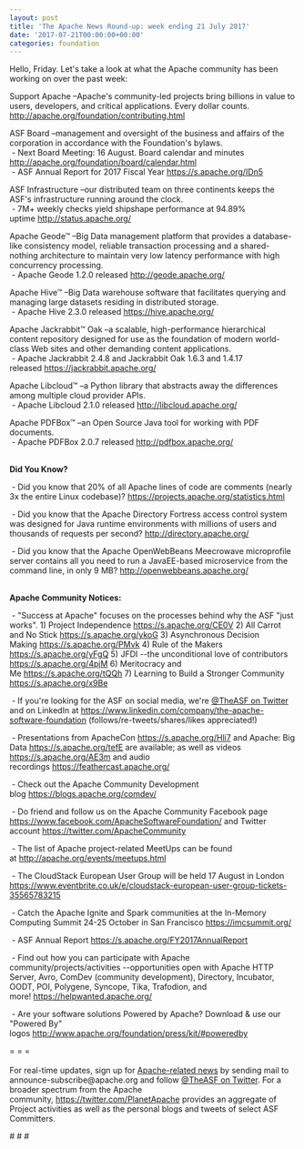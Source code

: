 ```yaml
---
layout: post
title: 'The Apache News Round-up: week ending 21 July 2017'
date: '2017-07-21T00:00:00+00:00'
categories: foundation
---
```

<p>Hello, Friday. Let's take a look at what the Apache community has been working on over the past week:</p> 
  <p>Support Apache&nbsp;–Apache's community-led projects bring billions in value to users, developers, and critical applications. Every dollar counts. <a href="http://apache.org/foundation/contributing.html">http://apache.org/foundation/contributing.html</a></p> 
  <div> 
    <p>ASF Board –management and oversight of the business and affairs of the corporation in accordance with the Foundation's bylaws.<br />&nbsp;- Next Board Meeting: 16 August. Board calendar and minutes <a href="http://apache.org/foundation/board/calendar.html">http://apache.org/foundation/board/calendar.html</a><br />&nbsp;- ASF Annual Report for 2017 Fiscal Year&nbsp;<a href="https://s.apache.org/IDn5">https://s.apache.org/IDn5</a></p> 
    <p>ASF Infrastructure –our distributed team on three continents keeps the ASF's infrastructure running around the clock.<br />&nbsp;- 7M+ weekly checks yield shipshape performance at 94.89% uptime&nbsp;<a href="http://status.apache.org/">http://status.apache.org/</a></p> 
  </div> 
  <div> 
    <p>Apache Geode™ –Big Data management platform that provides a database-like consistency model, reliable transaction processing and a shared-nothing architecture to maintain very low latency performance with high concurrency processing.<br />&nbsp;- Apache Geode 1.2.0 released&nbsp;<a href="http://geode.apache.org/">http://geode.apache.org/</a></p> 
    <p>Apache Hive™ –Big Data warehouse software that facilitates querying and managing large datasets residing in distributed storage.<br />&nbsp;- Apache Hive 2.3.0 released&nbsp;<a href="https://hive.apache.org/">https://hive.apache.org/</a></p> 
    <p>Apache Jackrabbit™ Oak –a scalable, high-performance hierarchical content repository designed for use as the foundation of modern world-class Web sites and other demanding content applications.<br />&nbsp;- Apache Jackrabbit 2.4.8 and Jackrabbit Oak 1.6.3 and 1.4.17 released&nbsp;<a href="https://jackrabbit.apache.org/">https://jackrabbit.apache.org/</a></p> 
    <p>Apache Libcloud™ –a Python library that abstracts away the differences among multiple cloud provider APIs.<br />&nbsp;- Apache Libcloud 2.1.0 released&nbsp;<a href="http://libcloud.apache.org/">http://libcloud.apache.org/</a></p> 
    <p>Apache PDFBox™ –an Open Source Java tool for working with PDF documents.<br />&nbsp;- Apache PDFBox 2.0.7 released&nbsp;<a href="http://pdfbox.apache.org/">http://pdfbox.apache.org/</a></p> 
    <p><strong><br />Did You Know?</strong></p> 
    <p>&nbsp;- Did you know that&nbsp;20% of all Apache lines of code are comments (nearly 3x the entire Linux codebase)?&nbsp;<a href="https://projects.apache.org/statistics.html">https://projects.apache.org/statistics.html</a></p> 
    <p>&nbsp;- Did you know that the Apache Directory Fortress access control system was designed for Java runtime environments with millions of users and thousands of requests per second?&nbsp;<a href="http://directory.apache.org/">http://directory.apache.org/</a></p> 
    <p>&nbsp;- Did you know that the Apache OpenWebBeans Meecrowave microprofile server contains all you need to run a JavaEE-based microservice from the command line, in only 9 MB?&nbsp;<a href="http://openwebbeans.apache.org/">http://openwebbeans.apache.org/</a><br /><br /></p> 
  </div> 
  <div> 
    <p><strong>Apache Community Notices:</strong></p> 
  </div> 
  <div> 
    <p>&nbsp;- &quot;Success at Apache&quot; focuses on the processes behind why the ASF &quot;just works&quot;. 1) Project Independence <a href="https://s.apache.org/CE0V">https://s.apache.org/CE0V</a>&nbsp;2) All Carrot and No Stick&nbsp;<a href="https://s.apache.org/ykoG">https://s.apache.org/ykoG</a>&nbsp;3)&nbsp;Asynchronous Decision Making&nbsp;<a href="https://s.apache.org/PMvk">https://s.apache.org/PMvk</a>&nbsp;4)&nbsp;Rule of the Makers <a href="https://s.apache.org/yFgQ">https://s.apache.org/yFgQ</a>&nbsp;5) JFDI --the unconditional love of contributors <a href="https://s.apache.org/4pjM">https://s.apache.org/4pjM</a>&nbsp;6) Meritocracy and Me&nbsp;<a href="https://s.apache.org/tQQh">https://s.apache.org/tQQh</a>&nbsp;7)&nbsp;Learning to Build a Stronger Community <a href="https://s.apache.org/x9Be">https://s.apache.org/x9Be</a></p> 
    <p>&nbsp;- If you're looking for the ASF on social media, we're <a href="https://twitter.com/TheASF">@TheASF on Twitter</a> and on LinkedIn at&nbsp;<a href="https://www.linkedin.com/company/the-apache-software-foundation">https://www.linkedin.com/company/the-apache-software-foundation</a>&nbsp;(follows/re-tweets/shares/likes appreciated!)</p>&nbsp;- Presentations from ApacheCon&nbsp;<a href="https://s.apache.org/Hli7">https://s.apache.org/Hli7</a>&nbsp;and Apache: Big Data&nbsp;<a href="https://s.apache.org/tefE">https://s.apache.org/tefE</a>&nbsp;are available; as well as videos <a href="https://s.apache.org/AE3m">https://s.apache.org/AE3m</a>&nbsp;and audio recordings&nbsp;<a href="https://feathercast.apache.org/">https://feathercast.apache.org/</a> 
    <p>&nbsp;- Check out the Apache Community Development blog&nbsp;<a href="https://blogs.apache.org/comdev/">https://blogs.apache.org/comdev/</a></p> 
    <p>&nbsp;- Do friend and follow us on the Apache Community Facebook page <a href="https://www.facebook.com/ApacheSoftwareFoundation/">https://www.facebook.com/ApacheSoftwareFoundation/</a>&nbsp;and Twitter account <a href="https://twitter.com/ApacheCommunity">https://twitter.com/ApacheCommunity</a></p> 
    <p>&nbsp;- The list of Apache project-related MeetUps can be found at&nbsp;<a href="http://apache.org/events/meetups.html">http://apache.org/events/meetups.html</a></p> 
    <p>&nbsp;- The CloudStack European User Group will be held 17 August in London <a href="https://www.eventbrite.co.uk/e/cloudstack-european-user-group-tickets-35565783215">https://www.eventbrite.co.uk/e/cloudstack-european-user-group-tickets-35565783215</a></p> 
    <p>&nbsp;- Catch the Apache Ignite and Spark communities at the In-Memory Computing Summit 24-25 October in San Francisco&nbsp;<a href="https://imcsummit.org/">https://imcsummit.org/</a></p> 
    <p>&nbsp;- ASF Annual Report&nbsp;<a href="https://s.apache.org/FY2017AnnualReport">https://s.apache.org/FY2017AnnualReport</a></p> 
    <div> 
      <p>&nbsp;- Find out how you can participate with Apache community/projects/activities --opportunities open with&nbsp;Apache HTTP Server,&nbsp;Avro, ComDev (community development), Directory, Incubator, OODT, POI, Polygene, Syncope, Tika, Trafodion, and more!&nbsp;<a href="https://helpwanted.apache.org/">https://helpwanted.apache.org/</a></p> 
    </div> 
    <p>&nbsp;- Are your software solutions Powered by Apache? Download &amp; use our &quot;Powered By&quot; logos&nbsp;<a href="http://www.apache.org/foundation/press/kit/#poweredby">http://www.apache.org/foundation/press/kit/#poweredby</a></p> 
    <div>= = =</div> 
    <div><br /></div> 
    <div>For real-time updates, sign up for <a href="http://apache.org/foundation/mailinglists.html#foundation-announce">Apache-related news</a> by sending mail to announce-subscribe@apache.org and follow <a href="https://twitter.com/TheASF">@TheASF on Twitter</a>. For a broader spectrum from the Apache community,&nbsp;<a href="http://s.apache.org/landsend">https://twitter.com/PlanetApache</a> provides an aggregate of Project activities as well as the personal blogs and tweets of select ASF Committers.</div> 
  </div> 
  <p># # #</p>
